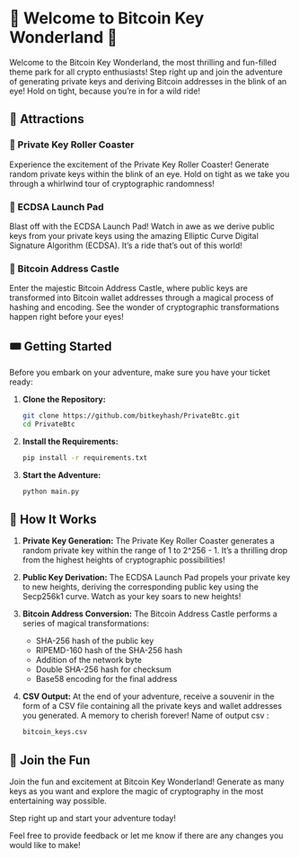 

# 🎢 Welcome to Bitcoin Key Wonderland 🎢

Welcome to the Bitcoin Key Wonderland, the most thrilling and fun-filled theme park for all crypto enthusiasts! Step right up and join the adventure of generating private keys and deriving Bitcoin addresses in the blink of an eye! Hold on tight, because you’re in for a wild ride!

## 🎠 Attractions

### 🎢 Private Key Roller Coaster
Experience the excitement of the Private Key Roller Coaster! Generate random private keys within the blink of an eye. Hold on tight as we take you through a whirlwind tour of cryptographic randomness!

### 🚀 ECDSA Launch Pad
Blast off with the ECDSA Launch Pad! Watch in awe as we derive public keys from your private keys using the amazing Elliptic Curve Digital Signature Algorithm (ECDSA). It’s a ride that’s out of this world!

### 🏰 Bitcoin Address Castle
Enter the majestic Bitcoin Address Castle, where public keys are transformed into Bitcoin wallet addresses through a magical process of hashing and encoding. See the wonder of cryptographic transformations happen right before your eyes!

## 🎟️ Getting Started

Before you embark on your adventure, make sure you have your ticket ready:

1. **Clone the Repository:**
   ```bash
   git clone https://github.com/bitkeyhash/PrivateBtc.git
   cd PrivateBtc
   ```

2. **Install the Requirements:**
   ```bash
   pip install -r requirements.txt
   ```

3. **Start the Adventure:**
   ```bash
   python main.py
   ```

## 🎡 How It Works

1. **Private Key Generation:**
   The Private Key Roller Coaster generates a random private key within the range of 1 to 2^256 - 1. It’s a thrilling drop from the highest heights of cryptographic possibilities!

2. **Public Key Derivation:**
   The ECDSA Launch Pad propels your private key to new heights, deriving the corresponding public key using the Secp256k1 curve. Watch as your key soars to new heights!

3. **Bitcoin Address Conversion:**
   The Bitcoin Address Castle performs a series of magical transformations:
   - SHA-256 hash of the public key
   - RIPEMD-160 hash of the SHA-256 hash
   - Addition of the network byte
   - Double SHA-256 hash for checksum
   - Base58 encoding for the final address

4. **CSV Output:**
   At the end of your adventure, receive a souvenir in the form of a CSV file containing all the private keys and wallet addresses you generated. A memory to cherish forever! Name of output csv :
   ```markdown
   bitcoin_keys.csv
   ```

## 🎢 Join the Fun

Join the fun and excitement at Bitcoin Key Wonderland! Generate as many keys as you want and explore the magic of cryptography in the most entertaining way possible. 

Step right up and start your adventure today!

Feel free to provide feedback or let me know if there are any changes you would like to make!
